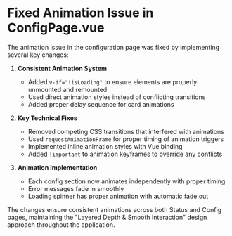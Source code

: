 # Fixed Animation Issue in ConfigPage.vue

The animation issue in the configuration page was fixed by implementing several key changes:

1. **Consistent Animation System**
   - Added `v-if="!isLoading"` to ensure elements are properly unmounted and remounted
   - Used direct animation styles instead of conflicting transitions
   - Added proper delay sequence for card animations

2. **Key Technical Fixes**
   - Removed competing CSS transitions that interfered with animations
   - Used `requestAnimationFrame` for proper timing of animation triggers
   - Implemented inline animation styles with Vue binding
   - Added `!important` to animation keyframes to override any conflicts

3. **Animation Implementation**
   - Each config section now animates independently with proper timing
   - Error messages fade in smoothly
   - Loading spinner has proper animation with automatic fade out

The changes ensure consistent animations across both Status and Config pages, maintaining the "Layered Depth & Smooth Interaction" design approach throughout the application.
